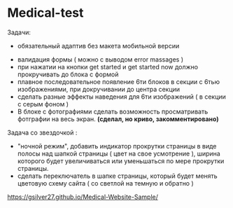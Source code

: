 # Medical-test
Задачи:
- обязательный адаптив без макета мобильной версии
+ валидация формы ( можно с выводом error massages )
+ при нажатии на кнопки get started и get started now должно прокручивать до блока с формой
+ плавное последовательное появление 6ти блоков в секции с 6тью изображениями, при докручивании до центра секции
+ сделать разные эффекты наведения для 6ти изображений ( в секции с серым фоном )
+  В блоке с фотографиями сделать возможность просматривать фотграфии на весь экран. <b>(сделал, но криво, закомментировано)</b>

Задача со звездочкой :
+ "ночной режим", добавить индикатор прокрутки страницы в виде полосы над шапкой страницы ( цвет на свое усмотрение ), ширина которого будет увеличиваться или уменьшаться по мере прокрутки страницы.
+ сделать переключатель в шапке страницы, который будет менять цветовую схему сайта ( со светлой на темную и обратно )

https://gsilver27.github.io/Medical-Website-Sample/

